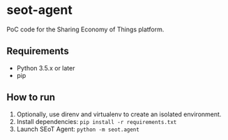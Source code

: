 # seot-agent

PoC code for the Sharing Economy of Things platform.

## Requirements

- Python 3.5.x or later
- pip

## How to run

1. Optionally, use direnv and virtualenv to create an isolated environment.
2. Install dependencies: `pip install -r requirements.txt`
3. Launch SEoT Agent: `python -m seot.agent`
